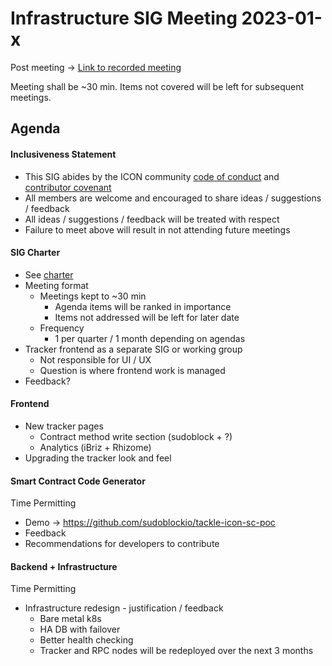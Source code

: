 # Infrastructure SIG Meeting 2023-01-x

Post meeting -> [Link to recorded meeting]()

Meeting shall be ~30 min. Items not covered will be left for subsequent meetings. 

## Agenda 

#### Inclusiveness Statement

- This SIG abides by the ICON community [code of conduct](../../../guidelines/communication/code-of-conduct.md) and [contributor covenant](https://www.contributor-covenant.org/)
- All members are welcome and encouraged to share ideas / suggestions / feedback 
- All ideas / suggestions / feedback will be treated with respect 
- Failure to meet above will result in not attending future meetings

#### SIG Charter 

- See [charter](../charter.md)
- Meeting format 
  - Meetings kept to ~30 min
    - Agenda items will be ranked in importance 
    - Items not addressed will be left for later date 
  - Frequency 
    - 1 per quarter / 1 month depending on agendas
- Tracker frontend as a separate SIG or working group
  - Not responsible for UI / UX
  - Question is where frontend work is managed 
- Feedback?

#### Frontend 

- New tracker pages 
  - Contract method write section (sudoblock + ?)
  - Analytics (iBriz + Rhizome)
- Upgrading the tracker look and feel 

#### Smart Contract Code Generator 

Time Permitting 

- Demo -> https://github.com/sudoblockio/tackle-icon-sc-poc
- Feedback 
- Recommendations for developers to contribute

#### Backend + Infrastructure 

Time Permitting

- Infrastructure redesign - justification / feedback 
  - Bare metal k8s
  - HA DB with failover 
  - Better health checking 
  - Tracker and RPC nodes will be redeployed over the next 3 months 
